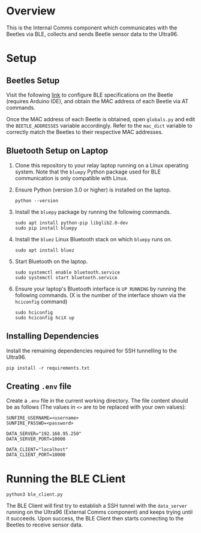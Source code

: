 # Overview
This is the Internal Comms component which communicates with the Beetles via BLE, collects and sends Beetle sensor data to the Ultra96.

# Setup 

## Beetles Setup
Visit the following [link](https://wiki.dfrobot.com/DFRobot_Bluetooth_4.1__BLE__User_Guide#target_0) to configure BLE specifications on the Beetle (requires Arduino IDE), and obtain the MAC address of each Beetle via AT commands.

Once the MAC address of each Beetle is obtained, open `globals.py` and edit the `BEETLE_ADDRESSES`  variable accordingly. Refer to the `mac_dict` variable to correctly match the Beetles to their respective MAC addresses.

## Bluetooth Setup on Laptop
1. Clone this repository to your relay laptop running on a Linux operating system. Note that the `bluepy` Python package used for BLE communication is only compatible with Linux.

2. Ensure Python (version 3.0 or higher) is installed on the laptop. 
    ```
    python --version
    ```

3. Install the `bluepy` package by running the following commands.
    ```
    sudo apt install python-pip libglib2.0-dev
    sudo pip install bluepy
    ```

4. Install the `bluez` Linux Bluetooth stack on which `bluepy` runs on.
    ```
    sudo apt install bluez
    ```

5. Start Bluetooth on the laptop.
    ```
    sudo systemctl enable bluetooth.service
	sudo systemctl start bluetooth.service
    ```

6. Ensure your laptop's Bluetooth interface is `UP RUNNING` by running the following commands. (X is the number of the interface shown via the `hciconfig` command)
    ```
    sudo hciconfig
    sudo hciconfig hciX up
    ```

## Installing Dependencies
Install the remaining dependencies required for SSH tunnelling to the Ultra96.
```
pip install -r requirements.txt
```

## Creating `.env` file
Create a `.env` file in the current working directory. The file content should be as follows (The values in `<>` are to be replaced with your own values):

```
SUNFIRE_USERNAME=<username>
SUNFIRE_PASSWD=<password>

DATA_SERVER="192.168.95.250"
DATA_SERVER_PORT=10000

DATA_CLIENT="localhost"
DATA_CLIENT_PORT=10000
```

# Running the BLE CLient
```
python3 ble_client.py
```

The BLE Client will first try to establish a SSH tunnel with the `data_server` running on the Ultra96 (External Comms component) and keeps trying until it succeeds. Upon success, the BLE Client then starts connecting to the Beetles to receive sensor data.